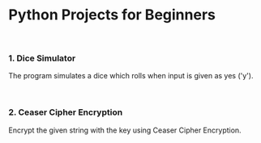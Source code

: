 # Python Projects for Beginners 
<br>

### 1.  Dice Simulator
The program simulates a dice which rolls when input is given as yes ('y').

<br>

### 2.  Ceaser Cipher Encryption
Encrypt the given string with the key using Ceaser Cipher Encryption.
